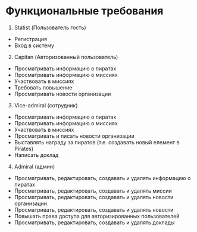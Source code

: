 # Функциональные требования
1) Statist (Пользователь гость)
  - Регистрация
  - Вход в систему
2) Capitan (Авторизованный пользователь)
  - Просматривать информацию о пиратах
  - Просматривать информацию о миссиях
  - Участвовать в миссиях
  - Требовать повышение
  - Просматривать новости организации
3) Vice-admiral (сотрудник)
  - Просматривать информацию о пиратах
  - Просматривать информацию о миссиях
  - Участвовать в миссиях
  - Просматривать и писать новости организации
  - Выставлять награду за пиратов (т.е. создавать новый елемент в Pirates)
  - Написать доклад 
4) Admiral (админ)
  - Просматривать, редактировать, создавать и удалять информацию о пиратах
  - Просматривать, редактировать, создавать и удалять миссии
  - Просматривать, редактировать, создавать и удалять новости организации
  - Просматривать, редактировать, создавать и удалять новости 
  - Повышать права доступа для авторизированных пользователей
  - Просматривать, редактировать, создавать и удалять доклады 

